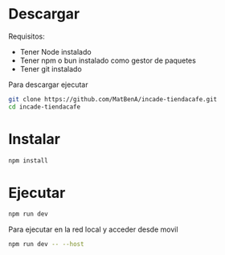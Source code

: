 # Descargar
Requisitos:
* Tener Node instalado
* Tener npm o bun instalado como gestor de paquetes
* Tener git instalado

Para descargar ejecutar
```bash
git clone https://github.com/MatBenA/incade-tiendacafe.git
cd incade-tiendacafe
```

# Instalar
```bash
npm install
```

# Ejecutar
```bash
npm run dev
```

Para ejecutar en la red local y acceder desde movil
```bash
npm run dev -- --host
```
